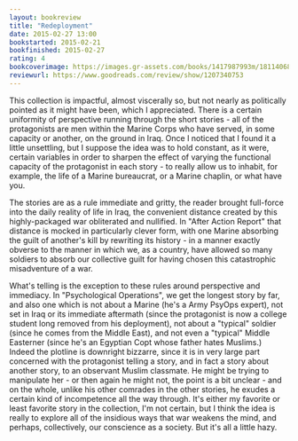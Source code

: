 ```yaml
---
layout: bookreview
title: "Redeployment"
date: 2015-02-27 13:00
bookstarted: 2015-02-21
bookfinished: 2015-02-27
rating: 4
bookcoverimage: https://images.gr-assets.com/books/1417987993m/18114068.jpg
reviewurl: https://www.goodreads.com/review/show/1207340753
---
```


This collection is impactful, almost viscerally so, but not nearly as politically pointed as it might have been, which I appreciated. There is a certain uniformity of perspective running through the short stories - all of the protagonists are men within the Marine Corps who have served, in some capacity or another, on the ground in Iraq. Once I noticed that I found it a little unsettling, but I suppose the idea was to hold constant, as it were, certain variables in order to sharpen the effect of varying the functional capacity of the protagonist in each story - to really allow us to inhabit, for example, the life of a Marine bureaucrat, or a Marine chaplin, or what have you.



 The stories are as a rule immediate and gritty, the reader brought full-force into the daily reality of life in Iraq, the convenient distance created by this highly-packaged war obliterated and nullified. In "After Action Report" that distance is mocked in particularly clever form, with one Marine absorbing the guilt of another's kill by rewriting its history - in a manner exactly obverse to the manner in which we, as a country, have allowed so many soldiers to absorb our collective guilt for having chosen this catastrophic misadventure of a war.



What's telling is the exception to these rules around perspective and immediacy. In "Psychological Operations", we get the longest story by far, and also one which is not about a Marine (he's a Army PsyOps expert), not set in Iraq or its immediate aftermath (since the protagonist is now a college student long removed from his deployment), not about a "typical" soldier (since he comes from the Middle East), and not even a "typical" Middle Easterner (since he's an Egyptian Copt whose father hates Muslims.) Indeed the plotline is downright bizzarre, since it is in very large part concerned with the protagonist telling a story, and in fact a story about another story, to an observant Muslim classmate. He might be trying to manipulate her - or then again he might not, the point is a bit unclear - and on the whole, unlike his other comrades in the other stories, he exudes a certain kind of incompetence all the way through. It's either my favorite or least favorite story in the collection, I'm not certain, but I think the idea is really to explore all of the insidious ways that war weakens the mind, and perhaps, collectively, our conscience as a society. But it's all a little hazy.